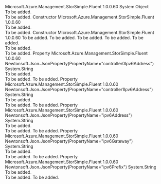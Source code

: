 <Type Name="NicIPv6" FullName="Microsoft.Azure.Management.StorSimple.Fluent.Models.NicIPv6">
  <TypeSignature Language="C#" Value="public class NicIPv6" />
  <TypeSignature Language="ILAsm" Value=".class public auto ansi beforefieldinit NicIPv6 extends System.Object" />
  <TypeSignature Language="DocId" Value="T:Microsoft.Azure.Management.StorSimple.Fluent.Models.NicIPv6" />
  <TypeSignature Language="VB.NET" Value="Public Class NicIPv6" />
  <TypeSignature Language="F#" Value="type NicIPv6 = class" />
  <AssemblyInfo>
    <AssemblyName>Microsoft.Azure.Management.StorSimple.Fluent</AssemblyName>
    <AssemblyVersion>1.0.0.60</AssemblyVersion>
  </AssemblyInfo>
  <Base>
    <BaseTypeName>System.Object</BaseTypeName>
  </Base>
  <Interfaces />
  <Docs>
    <summary>To be added.</summary>
    <remarks>To be added.</remarks>
  </Docs>
  <Members>
    <Member MemberName=".ctor">
      <MemberSignature Language="C#" Value="public NicIPv6 ();" />
      <MemberSignature Language="ILAsm" Value=".method public hidebysig specialname rtspecialname instance void .ctor() cil managed" />
      <MemberSignature Language="DocId" Value="M:Microsoft.Azure.Management.StorSimple.Fluent.Models.NicIPv6.#ctor" />
      <MemberSignature Language="VB.NET" Value="Public Sub New ()" />
      <MemberType>Constructor</MemberType>
      <AssemblyInfo>
        <AssemblyName>Microsoft.Azure.Management.StorSimple.Fluent</AssemblyName>
        <AssemblyVersion>1.0.0.60</AssemblyVersion>
      </AssemblyInfo>
      <Parameters />
      <Docs>
        <summary>To be added.</summary>
        <remarks>To be added.</remarks>
      </Docs>
    </Member>
    <Member MemberName=".ctor">
      <MemberSignature Language="C#" Value="public NicIPv6 (string ipv6Address = null, string ipv6Prefix = null, string ipv6Gateway = null, string controller0Ipv6Address = null, string controller1Ipv6Address = null);" />
      <MemberSignature Language="ILAsm" Value=".method public hidebysig specialname rtspecialname instance void .ctor(string ipv6Address, string ipv6Prefix, string ipv6Gateway, string controller0Ipv6Address, string controller1Ipv6Address) cil managed" />
      <MemberSignature Language="DocId" Value="M:Microsoft.Azure.Management.StorSimple.Fluent.Models.NicIPv6.#ctor(System.String,System.String,System.String,System.String,System.String)" />
      <MemberSignature Language="VB.NET" Value="Public Sub New (Optional ipv6Address As String = null, Optional ipv6Prefix As String = null, Optional ipv6Gateway As String = null, Optional controller0Ipv6Address As String = null, Optional controller1Ipv6Address As String = null)" />
      <MemberSignature Language="F#" Value="new Microsoft.Azure.Management.StorSimple.Fluent.Models.NicIPv6 : string * string * string * string * string -&gt; Microsoft.Azure.Management.StorSimple.Fluent.Models.NicIPv6" Usage="new Microsoft.Azure.Management.StorSimple.Fluent.Models.NicIPv6 (ipv6Address, ipv6Prefix, ipv6Gateway, controller0Ipv6Address, controller1Ipv6Address)" />
      <MemberType>Constructor</MemberType>
      <AssemblyInfo>
        <AssemblyName>Microsoft.Azure.Management.StorSimple.Fluent</AssemblyName>
        <AssemblyVersion>1.0.0.60</AssemblyVersion>
      </AssemblyInfo>
      <Parameters>
        <Parameter Name="ipv6Address" Type="System.String" />
        <Parameter Name="ipv6Prefix" Type="System.String" />
        <Parameter Name="ipv6Gateway" Type="System.String" />
        <Parameter Name="controller0Ipv6Address" Type="System.String" />
        <Parameter Name="controller1Ipv6Address" Type="System.String" />
      </Parameters>
      <Docs>
        <param name="ipv6Address">To be added.</param>
        <param name="ipv6Prefix">To be added.</param>
        <param name="ipv6Gateway">To be added.</param>
        <param name="controller0Ipv6Address">To be added.</param>
        <param name="controller1Ipv6Address">To be added.</param>
        <summary>To be added.</summary>
        <remarks>To be added.</remarks>
      </Docs>
    </Member>
    <Member MemberName="Controller0Ipv6Address">
      <MemberSignature Language="C#" Value="public string Controller0Ipv6Address { get; set; }" />
      <MemberSignature Language="ILAsm" Value=".property instance string Controller0Ipv6Address" />
      <MemberSignature Language="DocId" Value="P:Microsoft.Azure.Management.StorSimple.Fluent.Models.NicIPv6.Controller0Ipv6Address" />
      <MemberSignature Language="VB.NET" Value="Public Property Controller0Ipv6Address As String" />
      <MemberSignature Language="F#" Value="member this.Controller0Ipv6Address : string with get, set" Usage="Microsoft.Azure.Management.StorSimple.Fluent.Models.NicIPv6.Controller0Ipv6Address" />
      <MemberType>Property</MemberType>
      <AssemblyInfo>
        <AssemblyName>Microsoft.Azure.Management.StorSimple.Fluent</AssemblyName>
        <AssemblyVersion>1.0.0.60</AssemblyVersion>
      </AssemblyInfo>
      <Attributes>
        <Attribute>
          <AttributeName>Newtonsoft.Json.JsonProperty(PropertyName="controller0Ipv6Address")</AttributeName>
        </Attribute>
      </Attributes>
      <ReturnValue>
        <ReturnType>System.String</ReturnType>
      </ReturnValue>
      <Docs>
        <summary>To be added.</summary>
        <value>To be added.</value>
        <remarks>To be added.</remarks>
      </Docs>
    </Member>
    <Member MemberName="Controller1Ipv6Address">
      <MemberSignature Language="C#" Value="public string Controller1Ipv6Address { get; set; }" />
      <MemberSignature Language="ILAsm" Value=".property instance string Controller1Ipv6Address" />
      <MemberSignature Language="DocId" Value="P:Microsoft.Azure.Management.StorSimple.Fluent.Models.NicIPv6.Controller1Ipv6Address" />
      <MemberSignature Language="VB.NET" Value="Public Property Controller1Ipv6Address As String" />
      <MemberSignature Language="F#" Value="member this.Controller1Ipv6Address : string with get, set" Usage="Microsoft.Azure.Management.StorSimple.Fluent.Models.NicIPv6.Controller1Ipv6Address" />
      <MemberType>Property</MemberType>
      <AssemblyInfo>
        <AssemblyName>Microsoft.Azure.Management.StorSimple.Fluent</AssemblyName>
        <AssemblyVersion>1.0.0.60</AssemblyVersion>
      </AssemblyInfo>
      <Attributes>
        <Attribute>
          <AttributeName>Newtonsoft.Json.JsonProperty(PropertyName="controller1Ipv6Address")</AttributeName>
        </Attribute>
      </Attributes>
      <ReturnValue>
        <ReturnType>System.String</ReturnType>
      </ReturnValue>
      <Docs>
        <summary>To be added.</summary>
        <value>To be added.</value>
        <remarks>To be added.</remarks>
      </Docs>
    </Member>
    <Member MemberName="Ipv6Address">
      <MemberSignature Language="C#" Value="public string Ipv6Address { get; set; }" />
      <MemberSignature Language="ILAsm" Value=".property instance string Ipv6Address" />
      <MemberSignature Language="DocId" Value="P:Microsoft.Azure.Management.StorSimple.Fluent.Models.NicIPv6.Ipv6Address" />
      <MemberSignature Language="VB.NET" Value="Public Property Ipv6Address As String" />
      <MemberSignature Language="F#" Value="member this.Ipv6Address : string with get, set" Usage="Microsoft.Azure.Management.StorSimple.Fluent.Models.NicIPv6.Ipv6Address" />
      <MemberType>Property</MemberType>
      <AssemblyInfo>
        <AssemblyName>Microsoft.Azure.Management.StorSimple.Fluent</AssemblyName>
        <AssemblyVersion>1.0.0.60</AssemblyVersion>
      </AssemblyInfo>
      <Attributes>
        <Attribute>
          <AttributeName>Newtonsoft.Json.JsonProperty(PropertyName="ipv6Address")</AttributeName>
        </Attribute>
      </Attributes>
      <ReturnValue>
        <ReturnType>System.String</ReturnType>
      </ReturnValue>
      <Docs>
        <summary>To be added.</summary>
        <value>To be added.</value>
        <remarks>To be added.</remarks>
      </Docs>
    </Member>
    <Member MemberName="Ipv6Gateway">
      <MemberSignature Language="C#" Value="public string Ipv6Gateway { get; set; }" />
      <MemberSignature Language="ILAsm" Value=".property instance string Ipv6Gateway" />
      <MemberSignature Language="DocId" Value="P:Microsoft.Azure.Management.StorSimple.Fluent.Models.NicIPv6.Ipv6Gateway" />
      <MemberSignature Language="VB.NET" Value="Public Property Ipv6Gateway As String" />
      <MemberSignature Language="F#" Value="member this.Ipv6Gateway : string with get, set" Usage="Microsoft.Azure.Management.StorSimple.Fluent.Models.NicIPv6.Ipv6Gateway" />
      <MemberType>Property</MemberType>
      <AssemblyInfo>
        <AssemblyName>Microsoft.Azure.Management.StorSimple.Fluent</AssemblyName>
        <AssemblyVersion>1.0.0.60</AssemblyVersion>
      </AssemblyInfo>
      <Attributes>
        <Attribute>
          <AttributeName>Newtonsoft.Json.JsonProperty(PropertyName="ipv6Gateway")</AttributeName>
        </Attribute>
      </Attributes>
      <ReturnValue>
        <ReturnType>System.String</ReturnType>
      </ReturnValue>
      <Docs>
        <summary>To be added.</summary>
        <value>To be added.</value>
        <remarks>To be added.</remarks>
      </Docs>
    </Member>
    <Member MemberName="Ipv6Prefix">
      <MemberSignature Language="C#" Value="public string Ipv6Prefix { get; set; }" />
      <MemberSignature Language="ILAsm" Value=".property instance string Ipv6Prefix" />
      <MemberSignature Language="DocId" Value="P:Microsoft.Azure.Management.StorSimple.Fluent.Models.NicIPv6.Ipv6Prefix" />
      <MemberSignature Language="VB.NET" Value="Public Property Ipv6Prefix As String" />
      <MemberSignature Language="F#" Value="member this.Ipv6Prefix : string with get, set" Usage="Microsoft.Azure.Management.StorSimple.Fluent.Models.NicIPv6.Ipv6Prefix" />
      <MemberType>Property</MemberType>
      <AssemblyInfo>
        <AssemblyName>Microsoft.Azure.Management.StorSimple.Fluent</AssemblyName>
        <AssemblyVersion>1.0.0.60</AssemblyVersion>
      </AssemblyInfo>
      <Attributes>
        <Attribute>
          <AttributeName>Newtonsoft.Json.JsonProperty(PropertyName="ipv6Prefix")</AttributeName>
        </Attribute>
      </Attributes>
      <ReturnValue>
        <ReturnType>System.String</ReturnType>
      </ReturnValue>
      <Docs>
        <summary>To be added.</summary>
        <value>To be added.</value>
        <remarks>To be added.</remarks>
      </Docs>
    </Member>
  </Members>
</Type>